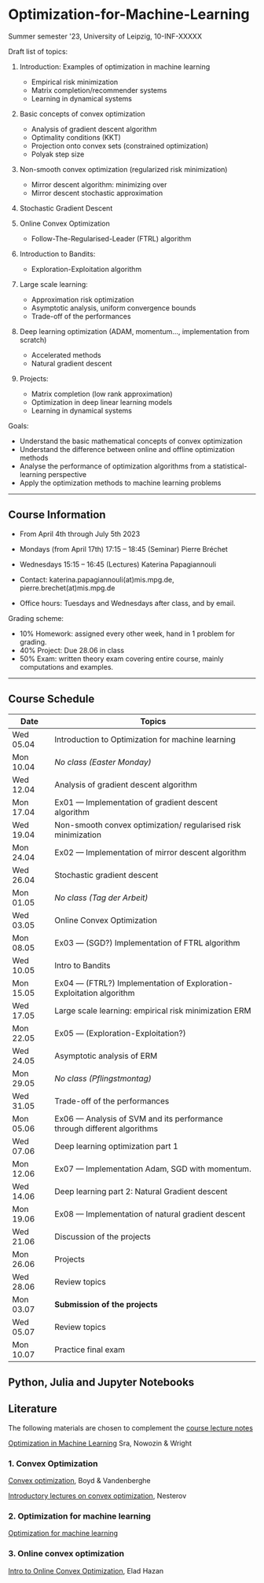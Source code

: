 # Optimization-for-Machine-Learning
Summer semester '23, University of Leipzig, 10-INF-XXXXX

Draft list of topics:
1. Introduction: Examples of optimization in machine learning
   - Empirical risk minimization
   - Matrix completion/recommender systems
   - Learning in dynamical systems

1.  Basic concepts of convex optimization

    - Analysis of gradient descent algorithm 
    - Optimality conditions (KKT)
    - Projection onto convex sets (constrained optimization)
    - Polyak step size


2.  Non-smooth convex optimization (regularized risk minimization)

    -   Mirror descent algorithm: minimizing over 
    -   Mirror descent stochastic approximation
  
3.  Stochastic Gradient Descent

5.  Online Convex Optimization
    - Follow-The-Regularised-Leader (FTRL) algorithm

6.  Introduction to Bandits:
    - Exploration-Exploitation algorithm

7.  Large scale learning:
    - Approximation risk optimization
    - Asymptotic analysis, uniform convergence bounds
    - Trade-off of the performances
  

8.  Deep learning optimization (ADAM, momentum..., implementation from
    scratch)

    -  Accelerated methods
    -  Natural gradient descent

9.  Projects: 
    - Matrix completion (low rank approximation)
    - Optimization in deep linear learning models 
    - Learning in dynamical systems

 Goals:
  - Understand the basic mathematical concepts of convex optimization
  - Understand the difference between online and offline optimization methods
  - Analyse the performance of optimization algorithms from a statistical-learning perspective
  - Apply the optimization methods to machine learning problems

---

## Course Information 
- From April 4th through July 5th 2023
- Mondays (from April 17th) 17:15 &ndash; 18:45 (Seminar) Pierre Bréchet 
- Wednesdays 15:15 &ndash; 16:45 (Lectures) Katerina Papagiannouli

- Contact: katerina.papagiannouli(at)mis.mpg.de, pierre.brechet(at)mis.mpg.de
- Office hours: Tuesdays and Wednesdays after class, and by email.

Grading scheme:
- 10% Homework: assigned every other week, hand in 1 problem for grading.
- 40% Project: Due 28.06 in class
- 50% Exam: written theory exam covering entire course, mainly computations and examples.

---
## Course Schedule

| Date      | Topics                                                                    |
|-----------|---------------------------------------------------------------------------|
| Wed 05.04 | Introduction to Optimization for machine learning                         |
| Mon 10.04 | _No class (Easter Monday)_                                                |
| Wed 12.04 | Analysis of gradient descent algorithm                                    |
| Mon 17.04 | Ex01 &mdash; Implementation of gradient descent algorithm                      |
| Wed 19.04 | Non-smooth convex optimization/ regularised risk minimization             |
| Mon 24.04 | Ex02 &mdash; Implementation of mirror descent algorithm                        |
| Wed 26.04 | Stochastic gradient descent                                               |
| Mon 01.05 | _No class (Tag der Arbeit)_                                               |
| Wed 03.05 | Online Convex Optimization                                                |
| Mon 08.05 | Ex03 &mdash; (SGD?) Implementation of FTRL algorithm                           |
| Wed 10.05 | Intro to Bandits                                                          |
| Mon 15.05 | Ex04 &mdash; (FTRL?) Implementation of Exploration-Exploitation algorithm      |
| Wed 17.05 | Large scale learning: empirical risk minimization   ERM                   |
| Mon 22.05 | Ex05 &mdash; (Exploration-Exploitation?)                                       |
| Wed 24.05 | Asymptotic analysis of ERM                                                |
| Mon 29.05 | _No class (Pflingstmontag)_                                               |
| Wed 31.05 | Trade-off of the performances                                             |
| Mon 05.06 | Ex06 &mdash;  Analysis of SVM and its performance through different algorithms |
| Wed 07.06 | Deep learning optimization part 1                                         |
| Mon 12.06 | Ex07 &mdash; Implementation Adam, SGD with momentum.                           |
| Wed 14.06 | Deep learning part 2: Natural Gradient descent                            |
| Mon 19.06 | Ex08 &mdash;  Implementation of natural gradient descent                       |
| Wed 21.06 | Discussion of the projects                                                |
| Mon 26.06 | Projects                                                                  |
| Wed 28.06 | Review topics                                                             |
| Mon 03.07 | **Submission of the projects**                                            |
| Wed 05.07 | Review topics                                                             |
| Mon 10.07 | Practice final exam                                                       |

## Python, Julia and Jupyter Notebooks

<!-- This repository contains the [Jupyter Notebooks](https://github.com/skfairchild/MathData-Winter22-23) from the class.

In order to use the notebooks:

* Download the notebooks (Click on the green `Code` Button or download as Zip File or use a Git Client such as [Github Desktop](https://desktop.github.com) oder [Sublime](https://www.sublimemerge.com)).
* Download the newest version of Juila [here](https://julialang.org/downloads/).
* Start Juila.
* Enter the package manager by putting in `]` in the package manager.
* `add IJulia`
* Leave the package manager with a backspace.
* `using IJulia` 
* `notebook()` 

Then a browser window should open, in which the local saved notebooks can be opened.D

Other material from the [Julia Academy](https://github.com/JuliaAcademy):

* [Introduction to Julia](https://github.com/JuliaAcademy/Introduction-to-Julia)

* [Data Science](https://github.com/JuliaAcademy/DataScience)

* [Foundations of Machine Learning](https://github.com/JuliaAcademy/Foundations-of-Machine-Learning)

* [Data Frames](https://github.com/JuliaAcademy/DataFrames)

--- -->

## Literature
The following materials are chosen to complement the [course lecture
notes](https://raw.githubusercontent.com/KarinaPapayia/Optimization-for-Machine-Learning/main/OML.pdf)

[Optimization in Machine Learning]() Sra, Nowozin & Wright

### 1. Convex Optimization

[Convex optimization](https://web.stanford.edu/~boyd/cvxbook), Boyd & Vandenberghe

[Introductory lectures on convex optimization](), Nesterov

### 2. Optimization for machine learning
[Optimization for machine learning](https://doc.lagout.org/science/Artificial%20Intelligence/Machine%20learning/Optimization%20for%20Machine%20Learning%20%5BSra%2C%20Nowozin%20%26%20Wright%202011-09-30%5D.pdf)

### 3. Online convex optimization

[Intro to Online Convex Optimization](https://arxiv.org/pdf/1909.05207.pdf), Elad Hazan


